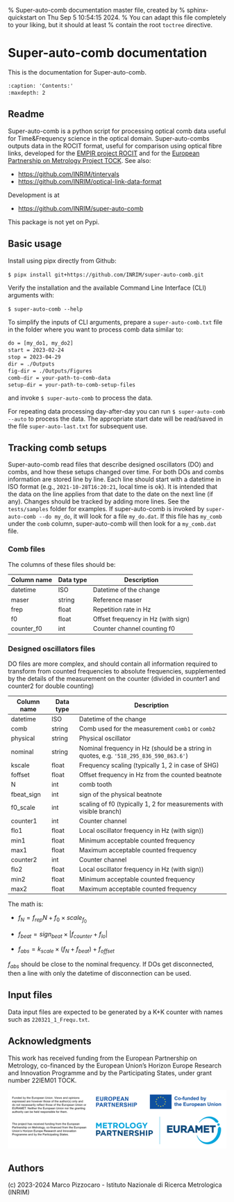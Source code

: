 % Super-auto-comb documentation master file, created by
% sphinx-quickstart on Thu Sep  5 10:54:15 2024.
% You can adapt this file completely to your liking, but it should at least
% contain the root `toctree` directive.

# Super-auto-comb documentation

This is the documentation for Super-auto-comb.

```{toctree}
:caption: 'Contents:'
:maxdepth: 2
```

## Readme

Super-auto-comb is a python script for processing optical comb data useful for Time\&Frequency science in the optical domain.
Super-auto-combs outputs data in the ROCIT format, useful for comparison using optical fibre links, developed for the [EMPIR project ROCIT](http://empir.npl.co.uk/rocit/) and for the [European Partnership on Metrology Project TOCK](https://www.ptb.de/epm2022/tock/home).
See also:
- <https://github.com/INRIM/tintervals>
- <https://github.com/INRIM/optical-link-data-format>

Development is at 
- <https://github.com/INRIM/super-auto-comb>


This package is not yet on Pypi.


## Basic usage
Install using pipx directly from Github:

`$ pipx install git+https://github.com/INRIM/super-auto-comb.git`

Verify the installation and the available Command Line Interface (CLI) arguments with:

`$ super-auto-comb --help`

To simplify the inputs of CLI arguments, prepare a `super-auto-comb.txt` file in the folder where you want to process comb data similar to:

    do = [my_do1, my_do2]
    start = 2023-02-24
    stop = 2023-04-29
    dir = ./Outputs
    fig-dir = ./Outputs/Figures
    comb-dir = your-path-to-comb-data
    setup-dir = your-path-to-comb-setup-files

and invoke `$ super-auto-comb` to process the data.

For repeating data processing day-after-day you can run `$ super-auto-comb --auto` to process the data.
The appropriate start date will be read/saved in the file `super-auto-last.txt` for subsequent use. 

## Tracking comb setups

Super-auto-comb read files  that describe designed oscillators (DO) and combs, and how these setups changed over time. For both DOs and combs information are stored line by line. Each line should start with a datetime in ISO format (e.g., `2021-10-28T16:20:21`, local time is ok). It is intended that the data on the line applies from that date to the date on the next line (if any). Changes should be tracked by adding more lines. See the `tests/samples` folder for examples. If super-auto-comb is invoked by `super-auto-comb --do my_do`, it will look for a file `my_do.dat`. If this file has `my_comb` under the `comb` column, super-auto-comb will then look for a `my_comb.dat` file.

### Comb files
The columns of these files should be:

| Column name | Data type | Description |
|-------------|-----------|-------------|
| datetime    | ISO       | Datetime of the change | 
| maser       | string    | Reference maser |
| frep        | float     | Repetition rate in Hz |
| f0          | float     | Offset frequency in Hz (with sign) |
| counter_f0  | int       | Counter channel counting f0 | 

### Designed oscillators files

DO files are more complex, and should contain all information required to transform from counted frequencies to absolute frequencies, supplemented  by the details of the measurement on the counter (divided in counter1 and counter2 for double counting)


| Column name | Data type | Description |
|-------------|-----------|-------------|
| datetime    | ISO       | Datetime of the change |
| comb        | string    | Comb used for the measurement `comb1` or `comb2`    | 
| physical    | string    | Physical oscillator    |
| nominal     | string    | Nominal frequency in Hz (should be a string in quotes, e.g. `'518_295_836_590_863.6'`)|
| kscale      | float     | Frequency scaling (typically 1, 2 in case of SHG) |
| foffset     | float     | Offset frequency in Hz from the counted beatnote |
| N           | int       | comb tooth |
| fbeat_sign  | int       | sign of the physical beatnote |
| f0_scale    | int       | scaling of f0 (typically 1, 2 for measurements with visible branch) |
| counter1    | int       | Counter channel |
| flo1        | float     | Local oscillator frequency in Hz (with sign)) |
| min1        | float     | Minimum acceptable counted frequency |
| max1        | float     | Maximum acceptable counted frequency |
| counter2    | int       | Counter channel |
| flo2        | float     | Local oscillator frequency in Hz (with sign)) |
| min2        | float     | Minimum acceptable counted frequency |
| max2        | float     | Maximum acceptable counted frequency |


The math is:

- $f_N = f_{rep} N + f_0 \times scale_{f_0}$

- $f_{beat} = sign_{beat} \times |f_{counter} + f_{lo}|$

- $f_{abs} = k_{scale} \times (f_N + f_{beat}) + f_{offset}$

$f_{abs}$ should be close to the nominal frequency.
If DOs get disconnected, then a line with only the datetime of disconnection can be used.


## Input files
Data input files are expected to be generated by a K+K counter with names such as `220321_1_Frequ.txt`.


## Acknowledgments
This work has received funding from the European Partnership on Metrology, co-financed by the European Union’s Horizon Europe Research and Innovation Programme and by the Participating States, under grant number 22IEM01 TOCK.

![badge](./Acknowledgement%20badge.png)

## Authors

(c) 2023-2024 Marco Pizzocaro - Istituto Nazionale di Ricerca Metrologica (INRIM)




